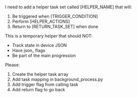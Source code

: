 I need to add a helper task set called [HELPER_NAME] that will:
1. Be triggered when [TRIGGER_CONDITION]
2. Perform [HELPER_ACTIONS]
3. Return to [RETURN_TASK_SET] when done

This is a temporary helper that should NOT:
- Track state in device JSON
- Have json_ flags
- Be part of the main progression

Please:
1. Create the helper task array
2. Add task mapping in background_process.py
3. Add trigger flag from calling task
4. Add return flag to go back